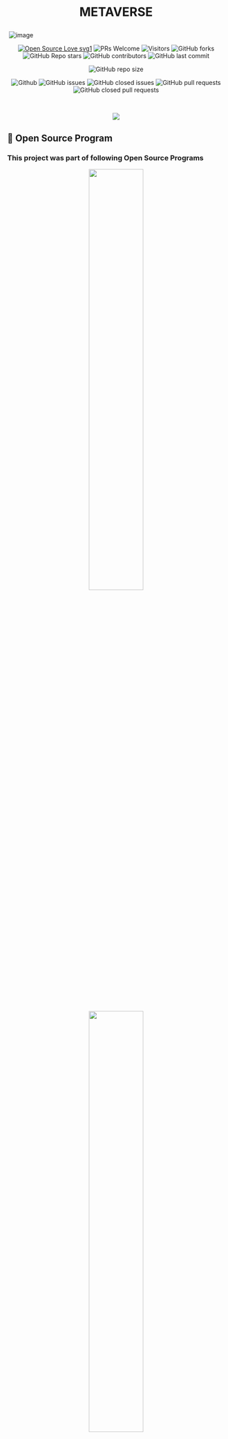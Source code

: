 # <p align = "center"> METAVERSE </p>
<img align ="center" > ![image](./images/Metaverse_poster.gif) </img>
<div align="center">
 <p>

[![Open Source Love svg1](https://badges.frapsoft.com/os/v1/open-source.svg?v=103)](https://github.com/ellerbrock/open-source-badges/)
![PRs Welcome](https://img.shields.io/badge/PRs-welcome-brightgreen.svg?style=flat)
![Visitors](https://api.visitorbadge.io/api/visitors?path=apu52%2FMETAVERSE%20&countColor=%23263759&style=flat)
![GitHub forks](https://img.shields.io/github/forks/apu52/METAVERSE)
![GitHub Repo stars](https://img.shields.io/github/stars/apu52/METAVERSE)
![GitHub contributors](https://img.shields.io/github/contributors/apu52/METAVERSE)
![GitHub last commit](https://img.shields.io/github/last-commit/apu52/METAVERSE)

![GitHub repo size](https://img.shields.io/github/repo-size/apu52/METAVERSE)

![Github](https://img.shields.io/github/license/apu52/METAVERSE)
![GitHub issues](https://img.shields.io/github/issues/apu52/METAVERSE)
![GitHub closed issues](https://img.shields.io/github/issues-closed-raw/apu52/METAVERSE)
![GitHub pull requests](https://img.shields.io/github/issues-pr/apu52/METAVERSE)
![GitHub closed pull requests](https://img.shields.io/github/issues-pr-closed/apu52/METAVERSE)

 </p>
 </div>
 <br>
 <p align="center">
   <img src="https://readme-typing-svg.herokuapp.com?color=45ffaa&size=40&width=900&height=80&lines=Welcome-to-the-METAVERSE"/>
</p>
 
 
 ## 📌 Open Source Program


### This project was part of following Open Source Programs

<div align="center">
  <img src="images/Codepeak Pic.png" width="50%">
  <img src="images/KWOC pic.png" width="50%">
  <img src="images/Code collab carnival.png" width="50%">
  <img src="images/hack.jpeg" width="50%">
</div>
  
##  About METAVERSE
Welcome to the "Metaverse Front-End Playground" – your gateway to the future of web development in the metaverse! 🌐🚀
Metaverse Front-End Playground is an open-source repository created to empower developers to explore, innovate, and collaborate in the metaverse space. Whether you're a seasoned developer looking to showcase your metaverse projects or a newcomer eager to dive into the virtual realm, you're invited to join our dynamic community!

We also have a Discord server to discuss doubts and suggestions! Make sure to join it here: https://discord.gg/dvHgzTMsap

## Announcement 📢
All of the projects of this repo can be seen in the deployment link in the **about** section

## Achievement 🏆

**METAVERSE** repo has secured a position in *top 50 maintainer repositories* in **QUINE HACTOBERFEST** challenge 🏅

## Available Projects

<table >
<tr>
<td align="center">S.No</td>
<td align="center">Projects</td>
<td align="center">S.No</td>
<td align="center">Projects</td>
<td align="center">S.No</td>
<td align="center">Projects</td>
<td align="center">S.No</td>
<td align="center">Projects</td>
</tr>
<tr align="center">
<td align="center"> 1.</td>
<td align="center"> <a href="https://github.com/apu52/METAVERSE/tree/main/Projects/AI_Image%20_Generator">AI-Images-Generator</a>  </td>
<td align="center"> 2.</td>
<td align="center"> <a href="https://github.com/apu52/METAVERSE/tree/main/Projects/API_IMAGES">API_IMAGES</a></td>
<td align="center"> 3.</td>
<td align="center"> <a href="https://github.com/apu52/METAVERSE/tree/main/Projects/Age_Calculator">Age_Calculator</a></td>
<td align="center"> 4.</td>
<td align="center"> <a href="https://github.com/apu52/METAVERSE/tree/main/Projects/Amazon-Clone">Amazon-Clone</a></td>
</tr>

<tr align="center">
<td align="center"> 5.</td>
<td align="center"> <a href="https://github.com/apu52/METAVERSE/tree/main/Projects/Analog_Clock">Analog_Clock</a>  </td>
<td align="center"> 6.</td>
<td align="center"> <a href="https://github.com/apu52/METAVERSE/tree/main/Projects/Astronomy">Astronomy</a></td>
<td align="center"> 7.</td>
<td align="center"> <a href="https://github.com/apu52/METAVERSE/tree/main/Projects/AudioExtract">AudioExtract</a></td>
<td align="center"> 8.</td>
<td align="center"> <a href="https://github.com/apu52/METAVERSE/tree/main/Projects/BMI_Calculator">BMI_Calculator</a></td>
</tr>

<tr align="center">
<td align="center"> 9.</td>
<td align="center"> <a href="https://github.com/apu52/METAVERSE/tree/main/Projects/Bake_website">Bake_website</a>  </td>
<td align="center"> 10.</td>
<td align="center"> <a href="https://github.com/apu52/METAVERSE/tree/main/Projects/Band_Name_Generator">Band_Name_Generator</a></td>
</tr>




</table>

## Blog

<h2>What You'll Discover Here:</h2>

- <h3>Diverse Metaverse Projects:</h3> Our repository features a wide spectrum of metaverse-related front-end projects. From HTML, CSS, and JavaScript to immersive React experiences, you'll find projects that push the boundaries of the metaverse.

- <h3>🤝 Collaboration:</h3> Metaverse Front-End Playground thrives on collaboration. You can enhance existing metaverse projects, contribute new features, or even conjure up entirely new metaverse experiences. Your creative contributions are highly valued!

- <h3>🚀Learning Opportunity:</h3> If you're new to metaverse development, this repository is an excellent launchpad. Collaborate with experienced metaverse developers, gain valuable insights, and immerse yourself in creating groundbreaking virtual worlds.

## What you can Contribute?

- Find All the details in [**CONTRIBUTING.md**](https://github.com/apu52/METAVERSE/blob/main/CONTRIBUTING.md) before contributing
- Please follow guidelines in [**Code_of_Conduct.md**](https://github.com/apu52/METAVERSE/blob/main/Code_of_conduct.md)

## How to Contribute?

- Drop a Star in this repo
- Take a look at the existing [Issues](https://github.com/apu52/METAVERSE/issues).
- Fork the Repo create a branch for any issue that you are working on and commit your work.
- At first raise an issue in which you want to work
- **Please do not make more than 1 issues at a time , Once your PR have been merged only then go for the next issue**
- **Then when you are get assigned only then work on that issue & make a PR**
- Please try to make a separate branch in your fork in case of PR
- Create a [**Pull Request**](https://github.com/apu52/METAVERSE/pulls), which will be promptly reviewed and given suggestions for improvements by the community.
- **REMINDER: Commit inside **the `Projects`** Folder**
- Add screenshots or video prototypes to your Pull Request to help us understand the effects of the changes that are included in your commits.
- **Make sure to add a proper README.md with tour PR that describes your project**
- **Make sure to add the img of your new project in the `assets/img` folder**
- **Make sure to Update `projectData.json` file after submitting PR**

<p align="right"><a href="#top"><img src="https://img.shields.io/badge/Move%20to%20top-Blue?style=plastic" alt="Back To Top"></a></p>

## How to make a Pull Request?

**1.** Start by forking the [**METAVERSE**](https://github.com/apu52/METAVERSE) repository. Click on the <a href="https://github.com/apu52/METAVERSE/fork"><img src="https://i.imgur.com/G4z1kEe.png" height="21" width="21"></a> symbol at the top right corner.

**2.** Clone your forked repository:

```bash
git clone https://github.com/<your-github-username>/METAVERSE
```

**3.** Navigate to the new project directory:

```bash
cd METAVERSE
```

**4.** Set upstream command:

```bash
git remote add upstream https://github.com/apu52/METAVERSE
```

**5.** Create a new branch:

```bash
git checkout -b YourBranchName
```

<i>or</i>

```bash
git branch YourBranchName
git switch YourBranchName
```

**6.** Sync your fork or local repository with the origin repository:

- In your forked repository click on `Fetch upstream`.
- Click `Fetch and merge`.

### Alternatively, Git CLI way to Sync forked repository with origin repository:

```bash
git fetch upstream
```

```bash
git merge upstream/main
```

### [Github Docs](https://docs.github.com/en/github/collaborating-with-pull-requests/addressing-merge-conflicts/resolving-a-merge-conflict-on-github) for Syncing

**7.** Make your changes to the source code.

**8.** Stage your changes and commit:

⚠️ **Make sure** not to commit `package.json` or `package-lock.json` file

⚠️ **Make sure** not to run the commands `git add .` or `git add *`. Instead, stage your changes for each file/folder

```bash
git add file/folder
```

```bash
git commit -m "<your_commit_message>"
```

**9.** Push your local commits to the remote repository:

```bash
git push origin YourBranchName
```

**10.** Create a [Pull Request](https://help.github.com/en/github/collaborating-with-issues-and-pull-requests/creating-a-pull-request)!

 <h2>Congratulations! You've made your first contribution! 🙌🏼</h2>

</br>
<p align = "center">
Show some ❤️&nbsp; by giving <img src="https://imgur.com/o7ncZFp.jpg" height=25px width=25px> to this repo
</p>

## Project Contributors

<p align ="center">
  <img src="https://api.vaunt.dev/v1/github/entities/apu52/repositories/METAVERSE/contributors?format=svg&limit=54" width="700" height= "250" />
</p>
<a href="https://github.com/apu52/METAVERSE/graphs/contributors">
<p align = "center" ><img src="https://contrib.rocks/image?repo=apu52/METAVERSE" /></p>
</a>
<div align="center">

Thank you to all the amazing contributors who have made this project possible!!💝

## License 
<img src = "https://img.shields.io/badge/License-MIT-blue.svg?style=for-the-badge">

<p align="right"><a href="#top"><img src="https://img.shields.io/badge/Move%20to%20top-Blue?style=plastic" alt="Back To Top"></a></p>

 # Project Admin
<table>
<tr>
<td align="center"><a href="https://github.com/apu52"><img src="images/apu.jpeg" width=120px height=150px /></a></br> <h4 style="color:red;">Arpan Chowdhury</h4>
 <a href="https://www.linkedin.com/in/arpan-chowdhury-775294251/"><img src="https://img.icons8.com/fluency/2x/linkedin.png" width="32px" height="32px"></img></a>
   </td>

</tr>
</table>





## Project Admin/Moderators

<table>
<tr>
<td align="center"><a href="https://github.com/5h0ov"><img src="images/shuv.jpg" width=130px height=130px /></a></br> <h4 style="color:red;">Shuvadipta Das</h4>
 <a href="https://www.linkedin.com/in/shuvadipta-das-915b28216/"><img src="https://img.icons8.com/fluency/2x/linkedin.png" width="32px" height="32px"></img></a>
   </td>

</tr>
</table>

<table>
<tr>
<td align="center"><a href="https://github.com/shruti-sen2004"><img src="images/Shruti.jpg" width=130px height=150px /></a></br> <h4 style="color:red;">Shruti Sen</h4>
<a href="https://www.linkedin.com/in/shruti-sen-6b6924253/"><img src="https://img.icons8.com/fluency/2x/linkedin.png" width="32px" height="32px"></img></a>
 </td>

</tr>
</table>

<table>
<tr>
<td align="center"><a href=" https://github.com/AnkitaSikdar005"><img src="images/Ankita.jpg" width=130px height=150px /></a></br> <h4 style="color:red;">Ankita Sikdar</h4>
<a href="https://www.linkedin.com/in/ankita-sikdar-70210a253"><img src="https://img.icons8.com/fluency/2x/linkedin.png" width="32px" height="32px"></img></a>
 </td>

</tr>
</table>
</div>
